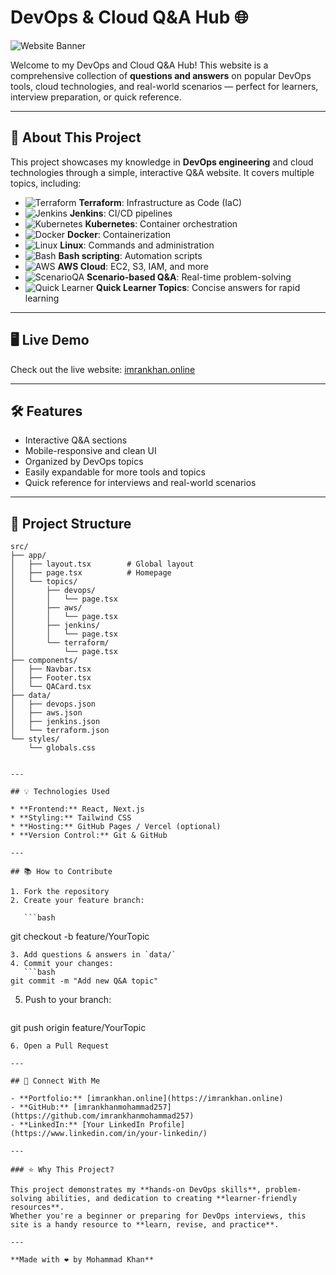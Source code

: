 # DevOps & Cloud Q\&A Hub 🌐

![Website Banner](https://img.shields.io/badge/DevOps-Q%26A-blue?style=for-the-badge)

Welcome to my DevOps and Cloud Q\&A Hub! This website is a comprehensive collection of **questions and answers** on popular DevOps tools, cloud technologies, and real-world scenarios — perfect for learners, interview preparation, or quick reference.

---

## 🚀 About This Project

This project showcases my knowledge in **DevOps engineering** and cloud technologies through a simple, interactive Q\&A website. It covers multiple topics, including:

* ![Terraform](https://img.shields.io/badge/-Terraform-5C4EE5?style=flat-square\&logo=terraform\&logoColor=white) **Terraform**: Infrastructure as Code (IaC)
* ![Jenkins](https://img.shields.io/badge/-Jenkins-D24939?style=flat-square\&logo=jenkins\&logoColor=white) **Jenkins**: CI/CD pipelines
* ![Kubernetes](https://img.shields.io/badge/-Kubernetes-326CE5?style=flat-square\&logo=kubernetes\&logoColor=white) **Kubernetes**: Container orchestration
* ![Docker](https://img.shields.io/badge/-Docker-2496ED?style=flat-square\&logo=docker\&logoColor=white) **Docker**: Containerization
* ![Linux](https://img.shields.io/badge/-Linux-FCC624?style=flat-square\&logo=linux\&logoColor=black) **Linux**: Commands and administration
* ![Bash](https://img.shields.io/badge/-Bash-4EAA25?style=flat-square\&logo=gnu-bash\&logoColor=white) **Bash scripting**: Automation scripts
* ![AWS](https://img.shields.io/badge/-AWS-232F3E?style=flat-square\&logo=amazon-aws\&logoColor=white) **AWS Cloud**: EC2, S3, IAM, and more
* ![ScenarioQA](https://img.shields.io/badge/-ScenarioQA-FF6600?style=flat-square) **Scenario-based Q\&A**: Real-time problem-solving
* ![Quick Learner](https://img.shields.io/badge/-Quick_Learner-FF69B4?style=flat-square) **Quick Learner Topics**: Concise answers for rapid learning

---

## 🖥️ Live Demo

Check out the live website: [imrankhan.online](https://imrankhan.online)

---

## 🛠️ Features

* Interactive Q\&A sections
* Mobile-responsive and clean UI
* Organized by DevOps topics
* Easily expandable for more tools and topics
* Quick reference for interviews and real-world scenarios

---

## 📂 Project Structure

```
src/
├── app/
│   ├── layout.tsx        # Global layout
│   ├── page.tsx          # Homepage
│   └── topics/
│       ├── devops/
│       │   └── page.tsx
│       ├── aws/
│       │   └── page.tsx
│       ├── jenkins/
│       │   └── page.tsx
│       └── terraform/
│           └── page.tsx
├── components/
│   ├── Navbar.tsx
│   ├── Footer.tsx
│   └── QACard.tsx
├── data/
│   ├── devops.json
│   ├── aws.json
│   ├── jenkins.json
│   └── terraform.json
└── styles/
    └── globals.css


---

## 💡 Technologies Used

* **Frontend:** React, Next.js
* **Styling:** Tailwind CSS
* **Hosting:** GitHub Pages / Vercel (optional)
* **Version Control:** Git & GitHub

---

## 📚 How to Contribute

1. Fork the repository
2. Create your feature branch:

   ```bash
   ```

git checkout -b feature/YourTopic

````
3. Add questions & answers in `data/`
4. Commit your changes:  
   ```bash
git commit -m "Add new Q&A topic"
````

5. Push to your branch:

   ```bash
   ```

git push origin feature/YourTopic

```
6. Open a Pull Request

---

## 🙌 Connect With Me

- **Portfolio:** [imrankhan.online](https://imrankhan.online)  
- **GitHub:** [imrankhanmohammad257](https://github.com/imrankhanmohammad257)  
- **LinkedIn:** [Your LinkedIn Profile](https://www.linkedin.com/in/your-linkedin/)

---

### ⭐ Why This Project?

This project demonstrates my **hands-on DevOps skills**, problem-solving abilities, and dedication to creating **learner-friendly resources**.  
Whether you're a beginner or preparing for DevOps interviews, this site is a handy resource to **learn, revise, and practice**.

---

**Made with ❤️ by Mohammad Khan**

```
